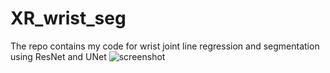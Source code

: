 # XR_wrist_seg
The repo contains  my code for  wrist joint line regression and segmentation using ResNet and UNet
![screenshot](yy)
